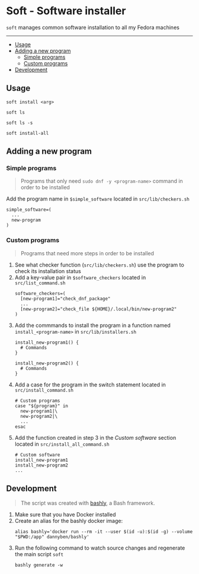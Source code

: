 # Soft - Software installer

`soft` manages common software installation to all my Fedora machines

---

- [Usage](#usage)
- [Adding a new program](#adding-a-new-program)
  - [Simple programs](#simple-programs)
  - [Custom programs](#custom-programs)
- [Development](#development)

## Usage

```shell
soft install <arg>
```

```shell
soft ls
```

```shell
soft ls -s
```

```shell
soft install-all
```

## Adding a new program

### Simple programs

> Programs that only need `sudo dnf -y <program-name>` command in order to be installed

Add the program name in `$simple_software` located in `src/lib/checkers.sh`

```shell
simple_software=(
  ...
  new-program
)
```

### Custom programs

> Programs that need more steps in order to be installed

1. See what checker function (`src/lib/checkers.sh`) use the program to check its installation status
2. Add a key-value pair in `$software_checkers` located in `src/list_command.sh`
    ```shell
    software_checkers=(
      [new-program1]="check_dnf_package"
      ...
      [new-program2]="check_file ${HOME}/.local/bin/new-program2"
    )
    ```
3. Add the commmands to install the program in a function named `install_<program-name>` in `src/lib/installers.sh`
    ```shell
    install_new-program1() {
      # Commands
    }

    install_new-program2() {
      # Commands
    }
    ```
4. Add a case for the program in the switch statement located in `src/install_command.sh`
    ```shell
    # Custom programs
    case "${program}" in
      new-program1|\
      new-program2|\
      ...
    esac
    ```
5. Add the function created in step 3 in the _Custom software_ section located in `src/install_all_command.sh`
    ```shell
    # Custom software
    install_new-program1
    install_new-program2
    ...
    ```

## Development

> The script was created with [bashly](https://bashly.dannyb.co/), a Bash framework.

1. Make sure that you have Docker installed
2. Create an alias for the bashly docker image:
    ```shell
    alias bashly='docker run --rm -it --user $(id -u):$(id -g) --volume "$PWD:/app" dannyben/bashly'
    ```
3. Run the following command to watch source changes and regenerate the main script `soft`
    ```shell
    bashly generate -w
    ```

